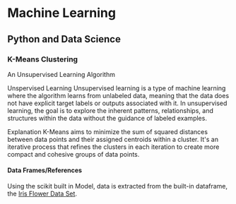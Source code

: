 # Machine Learning

## Python and Data Science

### K-Means Clustering 

An Unsupervised Learning Algorithm

Unspervised Learning
Unsupervised learning is a type of machine learning where the algorithm learns from unlabeled data, meaning that the data does not have explicit target labels or outputs associated with it. In unsupervised learning, the goal is to explore the inherent patterns, relationships, and structures within the data without the guidance of labeled examples.


Explanation
K-Means aims to minimize the sum of squared distances between data points and their assigned centroids within a cluster. It's an iterative process that refines the clusters in each iteration to create more compact and cohesive groups of data points.


#### Data Frames/References
Using the scikit built in Model, data is extracted from the built-in dataframe, the [Iris Flower Data Set](https://en.wikipedia.org/wiki/Iris_flower_data_set).

